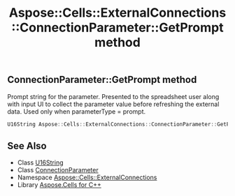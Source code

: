 ﻿---
title: Aspose::Cells::ExternalConnections::ConnectionParameter::GetPrompt method
linktitle: GetPrompt
second_title: Aspose.Cells for C++ API Reference
description: 'Aspose::Cells::ExternalConnections::ConnectionParameter::GetPrompt method. Prompt string for the parameter. Presented to the spreadsheet user along with input UI to collect the parameter value before refreshing the external data. Used only when parameterType = prompt in C++.'
type: docs
weight: 1000
url: /cpp/aspose.cells.externalconnections/connectionparameter/getprompt/
---
## ConnectionParameter::GetPrompt method


Prompt string for the parameter. Presented to the spreadsheet user along with input UI to collect the parameter value before refreshing the external data. Used only when parameterType = prompt.

```cpp
U16String Aspose::Cells::ExternalConnections::ConnectionParameter::GetPrompt()
```

## See Also

* Class [U16String](../../../aspose.cells/u16string/)
* Class [ConnectionParameter](../)
* Namespace [Aspose::Cells::ExternalConnections](../../)
* Library [Aspose.Cells for C++](../../../)
